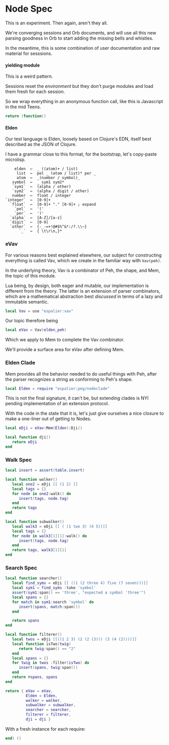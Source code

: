 # Node Spec


  This is an experiment\. Then again, aren't they all\.

We're converging sessions and Orb documents, and will use all this new
parsing goodness in Orb to start adding the missing bells and whistles\.

In the meantime, this is some combination of user documentation and raw
material for sesssions\.


#### yielding module

This is a weird pattern\.

Sessions reset the *environment* but they don't purge modules and load them
fresh for each session\.

So we wrap everything in an anonymous function call, like this is Javascript
in the mid Teens\.

```lua
return (function()
```


#### Elden

  Our test language is Elden, loosely based on Clojure's EDN, itself best
described as the JSON of Clojure\.

I have a grammar close to this format, for the bootstrap, let's copy\-paste
microlisp\.

```peg
    elden  ←  _ ((atom)+ / list)
     list  ←  pel _ (atom / list)* per _
     atom  ←  _(number / symbol)_
   symbol  ←  _ sym1 sym2*
   `sym1`  ←  (alpha / other)
   `sym2`  ←  (alpha / digit / other)
   number  ←  float / integer
`integer`  ←  [0-9]+
  `float`  ←  [0-9]+ "." [0-9]+ ; expand
    `pel`  ←  '('
    `per`  ←  ')'
  `alpha`  ←  [A-Z]/[a-z]
  `digit`  ←  [0-9]
  `other`  ←  {-_-=+!@#$%^&*:/?.\\~}
      `_`  ←  { \t\r\n,}*
```


### eVav

  For various reasons best explained elsewhere, our subject for constructing
everything is called Vav, which we create in the familiar way with `Vav(peh)`\.

In the underlying theory, Vav is a combinator of Peh, the shape, and Mem,
the topic of this module\.

Lua being, by design, both eager and mutable, our implementation is different
from the theory\.  The latter is an extension of parser combinators, which are
a mathematical abstraction best *discussed* in terms of a lazy and immutable
semantic\.

```lua
local Vav = use "espalier:vav"
```

Our topic therefore being

```lua
local eVav = Vav(elden_peh)
```

Which we apply to Mem to complete the Vav combinator\.

We'll provide a surface area for eVav after defining Mem\.


### Elden Clade

Mem provides all the behavior needed to do useful things with Peh, after the
parser recognizes a string as conforming to Peh's shape\.

```lua
local Elden = require "espalier:peg/nodeclade"
```

This is not the final signature, it can't be, but extending clades is NYI
pending implementation of an extension protocol\.

With the code in the state that it is, let's just give ourselves a nice
closure to make a one\-liner out of getting to Nodes\.

```lua
local eDji = eVav:Mem(Elden):Dji()

local function dji()
   return eDji
end

```


### Walk Spec

```lua
local insert = assert(table.insert)

local function walker()
   local one2 = eDji [[ (1 2) ]]
   local tags = {}
   for node in one2:walk() do
      insert(tags, node.tag)
   end
   return tags
end
```

```lua
local function subwalker()
   local walk3 = eDji [[ ( (1 two 3) (4 5))]]
   local tags = {}
   for node in walk3[1][1]:walk() do
      insert(tags, node.tag)
   end
   return tags, walk3[1][1]
end
```


### Search Spec

```lua
local function searcher()
   local find_syms = eDji [[ ((1 (2 three 4) five (7 seven)))]]
   local sym1 = find_syms :take 'symbol'
   assert(sym1:span() == 'three', "expected a symbol 'three'")
   local spans = {}
   for match in sym1:search 'symbol' do
      insert(spans, match:span())
   end

   return spans
end
```

```lua
local function filterer()
   local twos = eDji [[((1 2 3) (2 (2 (3))) (3 (4 (2))))]]
   local function isTwo(twig)
      return twig:span() == "2"
   end
   local spans = {}
   for twig in twos :filter(isTwo) do
      insert(spans, twig:span())
   end
   return #spans, spans
end
```



```lua
return { eVav = eVav,
         Elden = Elden,
         walker = walker,
         subwalker = subwalker,
         searcher = searcher,
         filterer = filterer,
         dji = dji }
```

With a fresh instance for each require:

```lua
end) ()
```



